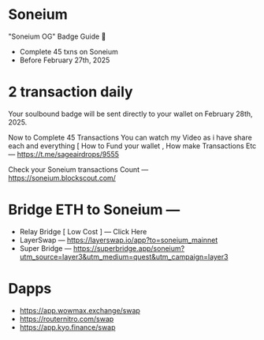 # Soneium
"Soneium OG" Badge Guide 🥇

- Complete 45 txns on Soneium
- Before February 27th, 2025
# 2 transaction daily


Your soulbound badge will be sent directly to your wallet on February 28th, 2025.

Now to Complete 45 Transactions You can watch my Video as i have share each and everything [ How to Fund your wallet , How make Transactions Etc — https://t.me/sageairdrops/9555

Check your Soneium transactions Count — https://soneium.blockscout.com/

 # Bridge ETH to Soneium —

- Relay Bridge [ Low Cost ] — Click Here
- LayerSwap — https://layerswap.io/app?to=soneium_mainnet
- Super Bridge — https://superbridge.app/soneium?utm_source=layer3&utm_medium=quest&utm_campaign=layer3

# Dapps

- https://app.wowmax.exchange/swap
- https://routernitro.com/swap
- https://app.kyo.finance/swap
